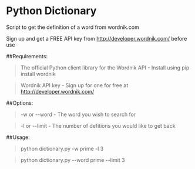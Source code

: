 # Python Dictionary

Script to get the definition of a word from wordnik.com

Sign up and get a FREE API key from http://developer.wordnik.com/ before use

##Requirements:
>The official Python client library for the Wordnik API - Install using pip install wordnik

>Wordnik API key - Sign up for one for free at http://developer.wordnik.com/

##Options:
>-w or --word - The word you wish to search for

>-l or --limit - The number of defitions you would like to get back

##Usage:
>python dictionary.py -w prime -l 3

>python dictionary.py --word prime --limit 3
